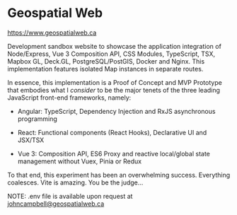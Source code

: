 # Geospatial Web

https://www.geospatialweb.ca

Development sandbox website to showcase the application integration of Node/Express, Vue 3 Composition API, CSS Modules, TypeScript, TSX, Mapbox GL, Deck.GL, PostgreSQL/PostGIS, Docker and Nginx. This implementation features isolated Map instances in separate routes.

In essence, this implementation is a Proof of Concept and MVP Prototype that embodies what I *consider* to be the major tenets of the three leading JavaScript front-end frameworks, namely:

* Angular: TypeScript, Dependency Injection and RxJS asynchronous programming

* React: Functional components (React Hooks), Declarative UI and JSX/TSX

* Vue 3: Composition API, ES6 Proxy and reactive local/global state management without Vuex, Pinia or Redux

To that end, this experiment has been an overwhelming success. Everything coalesces. Vite is amazing. You be the judge...

NOTE: .env file is available upon request at johncampbell@geospatialweb.ca
